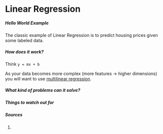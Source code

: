 # Linear Regression

##### Hello World Example

The classic example of Linear Regression is to predict housing prices given some labeled data.

##### How does it work?

Think `y = mx + b`

As your data becomes more complex (more features -> higher dimensions) you will want to use [multilinear regression](https://github.com/jimmychimmyy).

##### What kind of problems can it solve?

##### Things to watch out for

##### Sources
1.
